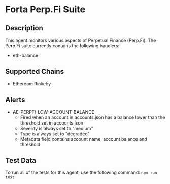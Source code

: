 # Forta Perp.Fi Suite

## Description

This agent monitors various aspects of Perpetual Finance (Perp.Fi).  The Perp.Fi suite currently contains
the following handlers:

- eth-balance

## Supported Chains

- Ethereum Rinkeby

## Alerts

- AE-PERPFI-LOW-ACCOUNT-BALANCE
  - Fired when an account in accounts.json has a balance lower than the threshold set in accounts.json
  - Severity is always set to "medium"
  - Type is always set to "degraded"
  - Metadata field contains account name, account balance and threshold


## Test Data

To run all of the tests for this agent, use the following command: `npm run test`
